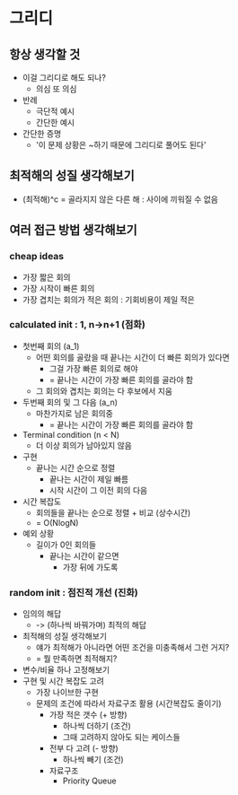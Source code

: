 # 그리디
## 항상 생각할 것
* 이걸 그리디로 해도 되나?
    * 의심 또 의심
* 반례    
    * 극단적 예시
    * 간단한 예시
* 간단한 증명
    * '이 문제 상황은 ~하기 때문에 그리디로 풀어도 된다'

## 최적해의 성질 생각해보기    
+ (최적해)^c = 골라지지 않은 다른 해 : 사이에 끼워질 수 없음

## 여러 접근 방법 생각해보기
### cheap ideas
* 가장 짧은 회의
* 가장 시작이 빠른 회의
* 가장 겹치는 회의가 적은 회의 : 기회비용이 제일 적은

### calculated init : 1, n->n+1 (점화)
* 첫번째 회의 (a_1)
    * 어떤 회의를 골랐을 때 끝나는 시간이 더 빠른 회의가 있다면
        * 그걸 가장 빠른 회의로 해야
        * = 끝나는 시간이 가장 빠른 회의를 골라야 함
    * 그 회의와 겹치는 회의는 다 후보에서 지움
* 두번째 회의 및 그 다음 (a_n)
    * 마찬가지로 남은 회의중 
        * = 끝나는 시간이 가장 빠른 회의를 골라야 함
* Terminal condition (n < N)
    * 더 이상 회의가 남아있지 않음
* 구현
    * 끝나는 시간 순으로 정렬
        * 끝나는 시간이 제일 빠름
        * 시작 시간이 그 이전 회의 다음
* 시간 복잡도
    * 회의들을 끝나는 순으로 정렬 + 비교 (상수시간)
    * = O(NlogN)
* 예외 상황
    * 길이가 0인 회의들
        * 끝나는 시간이 같으면
            * 가장 뒤에 가도록

### random init : 점진적 개선 (진화)
* 임의의 해답
    * -> (하나씩 바꿔가며) 최적의 해답
* 최적해의 성질 생각해보기
    * 얘가 최적해가 아니라면 어떤 조건을 미충족해서 그런 거지?
    * = 뭘 만족하면 최적해지?
* 변수/비율 하나 고정해보기
* 구현 및 시간 복잡도 고려
    * 가장 나이브한 구현
    * 문제의 조건에 따라서 자료구조 활용 (시간복잡도 줄이기)
        * 가장 적은 갯수 (+ 방향)
            * 하나씩 더하기 (조건)
            * 그때 고려하지 않아도 되는 케이스들
        * 전부 다 고려 (- 방향)
            * 하나씩 빼기 (조건)
        * 자료구조
            *  Priority Queue